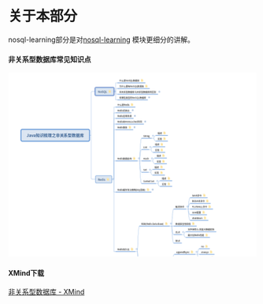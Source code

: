# 关于本部分

nosql-learning部分是对[nosql-learning](https://github.com/guang19/framework-learning/blob/dev/nosql-learning/NoSQL.md)
模块更细分的讲解。

#### 非关系型数据库常见知识点

![非关系型数据库截图](../../img/截图/非关系型数据库截图.png)

#### XMind下载

[非关系型数据库 - XMind](https://github.com/guang19/framework-learning/blob/dev/xmind_file/非关系型数据库.xmind)